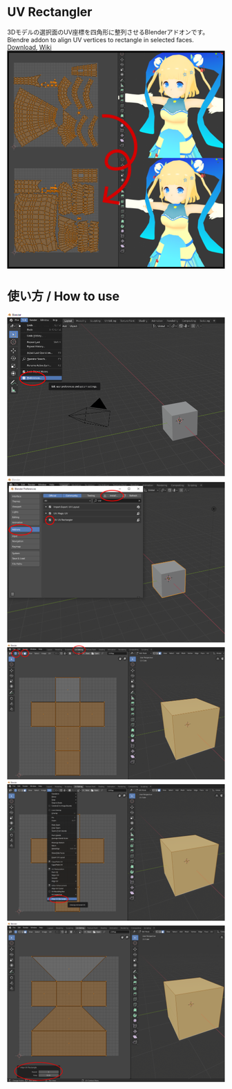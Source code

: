 # UV Rectangler  
3Dモデルの選択面のUV座標を四角形に整列させるBlenderアドオンです。  
Blendre addon to align UV vertices to rectangle in selected faces.  
[Download](https://fujisunflower.booth.pm/items/1632106), [Wiki](https://github.com/FujiSunflower/uv_rectangler/wiki)
![](https://github.com/FujiSunflower/uv_rectangler/blob/master/thumbnail.png)  
# 使い方 / How to use  
![](https://github.com/FujiSunflower/uv_rectangler/blob/master/figure1_1.png)   
![](https://github.com/FujiSunflower/uv_rectangler/blob/master/figure1_2.png)  
![](https://github.com/FujiSunflower/uv_rectangler/blob/master/figure1_3.png)  
![](https://github.com/FujiSunflower/uv_rectangler/blob/master/figure1_4.png)  
![](https://github.com/FujiSunflower/uv_rectangler/blob/master/figure1_5.png)  
